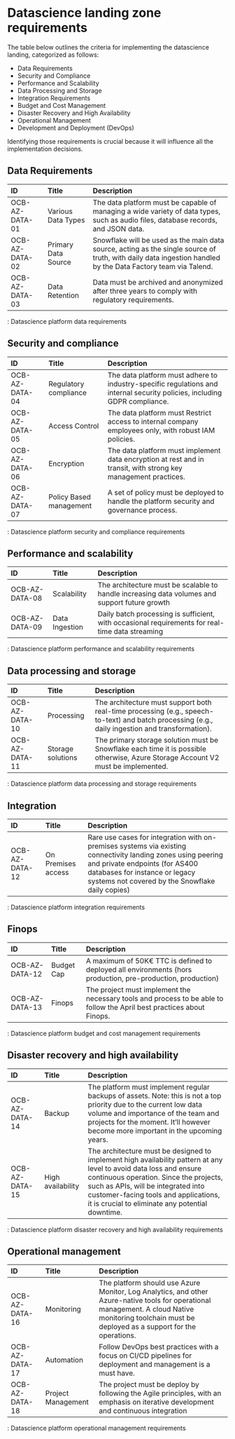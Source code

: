 # Datascience landing zone requirements

The table below outlines the criteria for implementing the datascience landing, categorized as follows:

- Data Requirements
- Security and Compliance
- Performance and Scalability
- Data Processing and Storage
- Integration Requirements
- Budget and Cost Management
- Disaster Recovery and High Availability
- Operational Management
- Development and Deployment (DevOps)

Identifying those requirements is crucial because it will influence all the implementation decisions.

## Data Requirements

| ID                    | Title                      | Description                                                                   |
| :-------------------- | :------------------------- | :---------------------------------------------------------------------------- |
| OCB-AZ-DATA-01 | Various Data Types  | The data platform must be capable of managing a wide variety of data types, such as audio files, database records, and JSON data. |
| OCB-AZ-DATA-02 | Primary Data Source | Snowflake will be used as the main data source, acting as the single source of truth, with daily data ingestion handled by the Data Factory team via Talend. |
| OCB-AZ-DATA-03 | Data Retention      | Data must be archived and anonymized after three years to comply with regulatory requirements. |

: Datascience platform data requirements

## Security and compliance

| ID                    | Title                      | Description                                                                   |
| :-------------------- | :------------------------- | :---------------------------------------------------------------------------- |
| OCB-AZ-DATA-04 | Regulatory compliance   | The data platform must adhere to industry-specific regulations and internal security policies, including GDPR compliance. |
| OCB-AZ-DATA-05 | Access Control          | The data platform must Restrict access to internal company employees only, with robust IAM policies.                      |
| OCB-AZ-DATA-06 | Encryption              | The data platform must implement data encryption at rest and in transit, with strong key management practices.            |
| OCB-AZ-DATA-07 | Policy Based management | A set of policy must be deployed to handle the platform security and governance process.                                  |

: Datascience platform security and compliance requirements

## Performance and scalability

| ID             | Title          | Description                                                                                     |
| :-------------------- | :------------------------- | :----------------------------------------------------------------------------|
| OCB-AZ-DATA-08 | Scalability    | The architecture must be scalable to handle increasing data volumes and support future growth   |
| OCB-AZ-DATA-09 | Data Ingestion | Daily batch processing is sufficient, with occasional requirements for real-time data streaming |

: Datascience platform performance and scalability requirements

## Data processing and storage

| ID                    | Title                      | Description                                                                   |
| :-------------------- | :------------------------- | :---------------------------------------------------------------------------- |
| OCB-AZ-DATA-10 | Processing        | The architecture must support both real-time processing (e.g., speech-to-text) and batch processing (e.g., daily ingestion and transformation). |
| OCB-AZ-DATA-11 | Storage solutions | The primary storage solution must be Snowflake each time it is possible otherwise, Azure Storage Account V2 must be implemented.                |

: Datascience platform data processing and storage requirements

## Integration

<!-- La dessus on est hors des clous pour moi, pas de consomation direct de sources systems on premise, il faut preciser que les flux on premise sont https only -->
| ID                    | Title                      | Description                                                                   |
| :-------------------- | :------------------------- | :---------------------------------------------------------------------------- |
| OCB-AZ-DATA-12 | On Premises access | Rare use cases for integration with on-premises systems via existing connectivity landing zones using peering and private endpoints (for AS400 databases for instance or legacy systems not covered by the Snowflake daily copies) |

: Datascience platform integration requirements

## Finops
<!-- Il fournir un budget mensuel ou annuel a jour pour la sub hpr seulement-->
| ID                    | Title                      | Description                                                                   |
| :-------------------- | :------------------------- | :---------------------------------------------------------------------------- |
| OCB-AZ-DATA-12 | Budget Cap | A maximum of 50K€ TTC is defined to deployed all environments (hors production, pre-production, production)            |
| OCB-AZ-DATA-13 | Finops     | The project must implement the necessary tools and process to be able to follow the April best practices about Finops. |

: Datascience platform budget and cost management requirements

## Disaster recovery and high availability

| ID                    | Title                      | Description                                                                   |
| :-------------------- | :------------------------- | :---------------------------------------------------------------------------- |
| OCB-AZ-DATA-14        | Backup                     | The platform must implement regular backups of assets. Note: this is not a top priority due to the current low data volume and importance of the team and projects for the moment. It’ll however become more important in the upcoming years.|
| OCB-AZ-DATA-15        | High availability          | The architecture must be designed to implement high availability pattern at any level to avoid data loss and ensure continuous operation. Since the projects, such as APIs, will be integrated into customer-facing tools and applications, it is crucial to eliminate any potential downtime. |

: Datascience platform disaster recovery and high availability requirements

## Operational management

| ID                    | Title                      | Description                                                                   |
| :-------------------- | :------------------------- | :---------------------------------------------------------------------------- |
| OCB-AZ-DATA-16 | Monitoring         | The platform should use Azure Monitor, Log Analytics, and other Azure-native tools for operational management. A cloud Native monitoring toolchain must be deployed as a support for the operations. |
| OCB-AZ-DATA-17 | Automation         | Follow DevOps best practices with a focus on CI/CD pipelines for deployment and management is a must have.  |
| OCB-AZ-DATA-18 | Project Management | The project must be deploy by following the Agile principles, with an emphasis on iterative development and continuous integration |

: Datascience platform operational management requirements
